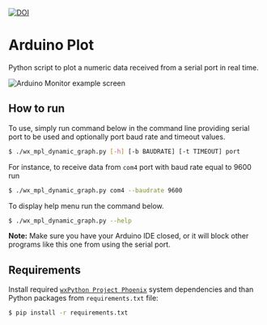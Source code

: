 [![DOI](https://zenodo.org/badge/95277217.svg)](https://zenodo.org/badge/latestdoi/95277217)

# Arduino Plot

Python script to plot a numeric data received from a serial port in real time.

![Arduino Monitor example screen](arduino_plot_screenshot.PNG)

## How to run

To use, simply run command below in the command line providing serial port to be used and optionally port baud rate and timeout values. 

````bash
$ ./wx_mpl_dynamic_graph.py [-h] [-b BAUDRATE] [-t TIMEOUT] port
````

For instance, to receive data from `com4` port with baud rate equal to 9600 run

````bash
$ ./wx_mpl_dynamic_graph.py com4 --baudrate 9600
```` 

To display help menu run the command below.
````bash
$ ./wx_mpl_dynamic_graph.py --help
```` 

**Note:** Make sure you have your Arduino IDE closed, or it will block other programs like this one from using the serial port.

## Requirements

Install required [`wxPython Project Phoenix`](https://github.com/wxWidgets/Phoenix) system dependencies and than Python packages from `requirements.txt` file:

````bash
$ pip install -r requirements.txt
````
